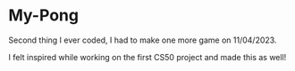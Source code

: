 # My-Pong
Second thing I ever coded, I had to make one more game on 11/04/2023.

I felt inspired while working on the first CS50 project and made this as well!


